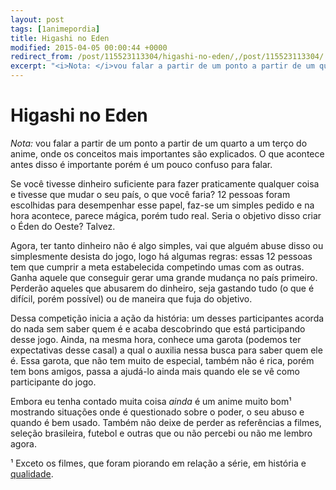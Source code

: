 ```yaml
---
layout: post
tags: [1animepordia]
title: Higashi no Eden
modified: 2015-04-05 00:00:44 +0000
redirect_from: /post/115523113304/higashi-no-eden/,/post/115523113304/
excerpt: "<i>Nota: </i>vou falar a partir de um ponto a partir de um quarto a um terço do anime, onde os conceitos mais importantes são explicados. O que acontece antes disso é importante porém é um pouco confuso para falar.<br>"
---
```


Higashi no Eden
===============

*Nota:* vou falar a partir de um ponto a partir de um quarto a um terço
do anime, onde os conceitos mais importantes são explicados. O que
acontece antes disso é importante porém é um pouco confuso para falar.

Se você tivesse dinheiro suficiente para fazer praticamente qualquer
coisa e tivesse que mudar o seu país, o que você faria? 12 pessoas foram
escolhidas para desempenhar esse papel, faz-se um simples pedido e na
hora acontece, parece mágica, porém tudo real. Seria o objetivo disso
criar o Éden do Oeste? Talvez.

Agora, ter tanto dinheiro não é algo simples, vai que alguém abuse disso
ou simplesmente desista do jogo, logo há algumas regras: essas 12
pessoas tem que cumprir a meta estabelecida competindo umas com as
outras. Ganha aquele que conseguir gerar uma grande mudança no país
primeiro. Perderão aqueles que abusarem do dinheiro, seja gastando tudo
(o que é difícil, porém possível) ou de maneira que fuja do objetivo.

Dessa competição inicia a ação da história: um desses participantes
acorda do nada sem saber quem é e acaba descobrindo que está
participando desse jogo. Ainda, na mesma hora, conhece uma garota
(podemos ter expectativas desse casal) a qual o auxilia nessa busca para
saber quem ele é. Essa garota, que não tem muito de especial, também não
é rica, porém tem bons amigos, passa a ajudá-lo ainda mais quando ele se
vê como participante do jogo.

Embora eu tenha contado muita coisa *ainda* é um anime muito bom¹
mostrando situações onde é questionado sobre o poder, o seu abuso e
quando é bem usado. Também não deixe de perder as referências a filmes,
seleção brasileira, futebol e outras que ou não percebi ou não me lembro
agora.

<!-- more -->

¹ Exceto os filmes, que foram piorando em relação a série, em história e
[qualidade](http://tvtropes.org/pmwiki/pmwiki.php/Main/ConspicuousCG).


